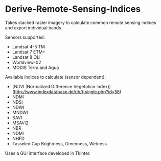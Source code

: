# Derive-Remote-Sensing-Indices

Takes stacked raster imagery to calculate common remote sensing indices and export individual bands.

Sensors supported:

* Landsat 4-5 TM
* Landsat 7 ETM+
* Landsat 8 OLI
* Worldview-02
* MODIS Terra and Aqua

Available indices to calculate (sensor dependent):
* [NDVI (Normalized Difference Vegetation Index)] (http://www.indexdatabase.de/db/i-single.php?id=58)
* NDMI
* NDSI
* NDWI
* MNDWI
* SAVI
* MSAVI2
* NBR
* NDMI
* NHFD
* Tasseled Cap Brightness, Greenness, Wetness

Uses a GUI interface developed in Tkinter.


